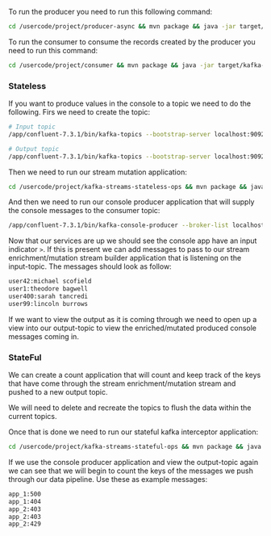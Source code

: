 To run the producer you need to run this following command:

```bash
cd /usercode/project/producer-async && mvn package && java -jar target/kafka-producer-async-task.jar
```

To run the consumer to consume the records created by the producer you need to run this command:

```bash
cd /usercode/project/consumer && mvn package && java -jar target/kafka-consumer-task.jar
```

### Stateless 

If you want to produce values in the console to a topic we need to do the following. Firs we need to create the topic:

```bash
# Input topic
/app/confluent-7.3.1/bin/kafka-topics --bootstrap-server localhost:9092 --create --topic input-topic --partitions 1 --replication-factor 1

# Output topic
/app/confluent-7.3.1/bin/kafka-topics --bootstrap-server localhost:9092 --create --topic output-topic --partitions 1 --replication-factor 1
```

Then we need to run our stream mutation application:

```bash
cd /usercode/project/kafka-streams-stateless-ops && mvn package && java -jar target/kafka-streams-stateless-ops-task.jar
```

And then we need to run our console producer application that will supply the console messages to the consumer topic:

```bash
/app/confluent-7.3.1/bin/kafka-console-producer --broker-list localhost:9092 --topic input-topic --property "parse.key=true" --property "key.separator=:"
```

Now that our services are up we should see the console app have an input indicator `>`. If this is present we can add messages to pass to our stream enrichment/mutation stream builder application that is listening on the input-topic. The messages should look as follow:

```bash
user42:michael scofield
user1:theodore bagwell
user400:sarah tancredi
user99:lincoln burrows
```

If we want to view the output as it is coming through we need to open up a view into our output-topic to view the enriched/mutated produced console messages coming in.

### StateFul

We can create a count application that will count and keep track of the keys that have come through the stream enrichment/mutation stream and pushed to a new output topic. 

We will need to delete and recreate the topics to flush the data within the current topics.

Once that is done we need to run our stateful kafka interceptor application:

```bash
cd /usercode/project/kafka-streams-stateful-ops && mvn package && java -jar target/kafka-streams-stateful-ops-task.jar
```

If we use the console producer application and view the output-topic again we can see that we will begin to count the keys of the messages we push through our data pipeline. Use these as example messages:

```bash
app_1:500
app_1:404
app_2:403
app_2:403
app_2:429
```